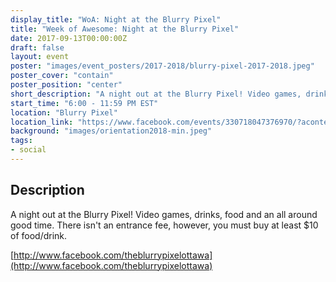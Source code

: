 ```yaml
---
display_title: "WoA: Night at the Blurry Pixel"
title: "Week of Awesome: Night at the Blurry Pixel"
date: 2017-09-13T00:00:00Z
draft: false
layout: event
poster: "images/event_posters/2017-2018/blurry-pixel-2017-2018.jpeg"
poster_cover: "contain"
poster_position: "center"
short_description: "A night out at the Blurry Pixel! Video games, drinks, food and an all around good time."
start_time: "6:00 - 11:59 PM EST"
location: "Blurry Pixel"
location_link: "https://www.facebook.com/events/330718047376970/?acontext=%7B%22event_action_history%22%3A[%7B%22surface%22%3A%22page%22%7D]%7D"
background: "images/orientation2018-min.jpeg"
tags:
- social
---
```


## Description


A night out at the Blurry Pixel! Video games, drinks, food and an all around good time. There isn't an entrance fee, however, you must buy at least $10 of food/drink.

[http://www.facebook.com/theblurrypixelottawa](http://www.facebook.com/theblurrypixelottawa)